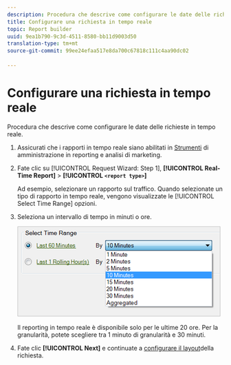 ```yaml
---
description: Procedura che descrive come configurare le date delle richieste in tempo reale.
title: Configurare una richiesta in tempo reale
topic: Report builder
uuid: 9ea1b790-9c3d-4511-8580-bb11d9003d50
translation-type: tm+mt
source-git-commit: 99ee24efaa517e8da700c67818c111c4aa90dc02

---
```



# Configurare una richiesta in tempo reale

Procedura che descrive come configurare le date delle richieste in tempo reale.

1. Assicurati che i rapporti in tempo reale siano abilitati in [Strumenti](https://marketing.adobe.com/resources/help/en_US/reference/real_time_admin.html) di amministrazione in reporting e analisi di marketing.
1. Fate clic su [!UICONTROL Request Wizard: Step 1], **[!UICONTROL Real-Time Report]** &gt; **[!UICONTROL `<report type>`]**

   Ad esempio, selezionare un rapporto sul traffico. Quando selezionate un tipo di rapporto in tempo reale, vengono visualizzate le [!UICONTROL Select Time Range] opzioni.

1. Seleziona un intervallo di tempo in minuti o ore.

   ![Risultato passaggio](assets/real_time_select_date.png)

   Il reporting in tempo reale è disponibile solo per le ultime 20 ore. Per la granularità, potete scegliere tra 1 minuto di granularità e 30 minuti.
1. Fate clic **[!UICONTROL Next]** e continuate a [configurare il layout](/help/analyze/report-builder/layout/layout.md)della richiesta.
